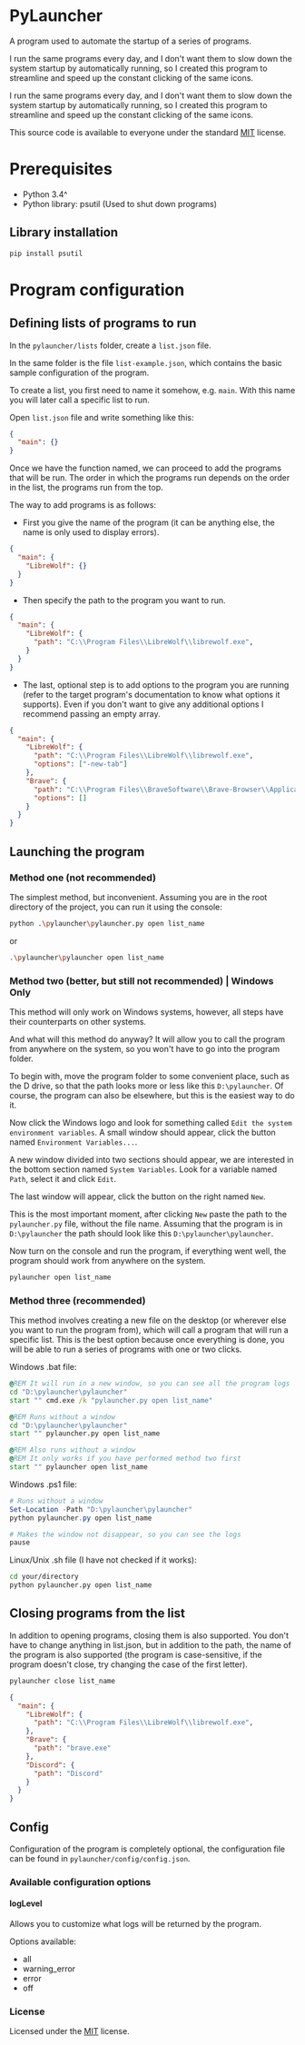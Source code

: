 # PyLauncher

A program used to automate the startup of a series of programs.

I run the same programs every day, and I don't want them to slow down the system startup by automatically running, so I created this program to streamline and speed up the constant clicking of the same icons.

I run the same programs every day, and I don't want them to slow down the system startup by automatically running, so I created this program to streamline and speed up the constant clicking of the same icons.

This source code is available to everyone under the standard [MIT](https://github.com/MASSHUU12/pylauncher/blob/master/LICENSE) license.

# Prerequisites

- Python 3.4^
- Python library: psutil (Used to shut down programs)

## Library installation

```sh
pip install psutil
```

# Program configuration

## Defining lists of programs to run

In the `pylauncher/lists` folder, create a `list.json` file.

In the same folder is the file `list-example.json`, which contains the basic sample configuration of the program.

To create a list, you first need to name it somehow, e.g. `main`. With this name you will later call a specific list to run.

Open `list.json` file and write something like this:

```json
{
  "main": {}
}
```

Once we have the function named, we can proceed to add the programs that will be run. The order in which the programs run depends on the order in the list, the programs run from the top.

The way to add programs is as follows:
- First you give the name of the program (it can be anything else, the name is only used to display errors).

```json
{
  "main": {
    "LibreWolf": {}
  }
}
```

- Then specify the path to the program you want to run.

```json
{
  "main": {
    "LibreWolf": {
      "path": "C:\\Program Files\\LibreWolf\\librewolf.exe",
    }
  }
}
```

- The last, optional step is to add options to the program you are running (refer to the target program's documentation to know what options it supports). Even if you don't want to give any additional options I recommend passing an empty array.

```json
{
  "main": {
    "LibreWolf": {
      "path": "C:\\Program Files\\LibreWolf\\librewolf.exe",
      "options": ["-new-tab"]
    },
    "Brave": {
      "path": "C:\\Program Files\\BraveSoftware\\Brave-Browser\\Application\\brave.exe",
      "options": []
    }
  }
}
```

## Launching the program

### Method one (not recommended)

The simplest method, but inconvenient.
Assuming you are in the root directory of the project, you can run it using the console:

```bash
python .\pylauncher\pylauncher.py open list_name
```

or

```bash
.\pylauncher\pylauncher open list_name
```

### Method two (better, but still not recommended) | Windows Only

This method will only work on Windows systems, however, all steps have their counterparts on other systems.

And what will this method do anyway? It will allow you to call the program from anywhere on the system, so you won't have to go into the program folder.

To begin with, move the program folder to some convenient place, such as the D drive, so that the path looks more or less like this `D:\pylauncher`.
Of course, the program can also be elsewhere, but this is the easiest way to do it.

Now click the Windows logo and look for something called `Edit the system environment variables`.
A small window should appear, click the button named `Environment Variables...`.

A new window divided into two sections should appear, we are interested in the bottom section named `System Variables`. Look for a variable named `Path`, select it and click `Edit`.

The last window will appear, click the button on the right named `New`.

This is the most important moment, after clicking `New` paste the path to the `pylauncher.py` file, without the file name. Assuming that the program is in `D:\pylauncher` the path should look like this `D:\pylauncher\pylauncher`.

Now turn on the console and run the program, if everything went well, the program should work from anywhere on the system.

```bash
pylauncher open list_name
```

### Method three (recommended)

This method involves creating a new file on the desktop (or wherever else you want to run the program from), which will call a program that will run a specific list.
This is the best option because once everything is done, you will be able to run a series of programs with one or two clicks.

Windows .bat file:

```bat
@REM It will run in a new window, so you can see all the program logs
cd "D:\pylauncher\pylauncher"
start "" cmd.exe /k "pylauncher.py open list_name"

@REM Runs without a window
cd "D:\pylauncher\pylauncher"
start "" pylauncher.py open list_name

@REM Also runs without a window
@REM It only works if you have performed method two first
start "" pylauncher open list_name
```

Windows .ps1 file:

```ps1
# Runs without a window
Set-Location -Path "D:\pylauncher\pylauncher"
python pylauncher.py open list_name

# Makes the window not disappear, so you can see the logs
pause
```

Linux/Unix .sh file (I have not checked if it works):

```sh
cd your/directory
python pylauncher.py open list_name
```

## Closing programs from the list

In addition to opening programs, closing them is also supported. You don't have to change anything in list.json, but in addition to the path, the name of the program is also supported (the program is case-sensitive, if the program doesn't close, try changing the case of the first letter).

```sh
pylauncher close list_name
```

```json
{
  "main": {
    "LibreWolf": {
      "path": "C:\\Program Files\\LibreWolf\\librewolf.exe",
    },
    "Brave": {
      "path": "brave.exe"
    },
    "Discord": {
      "path": "Discord"
    }
  }
}
```

## Config

Configuration of the program is completely optional, the configuration file can be found in `pylauncher/config/config.json`.

### Available configuration options

#### logLevel

Allows you to customize what logs will be returned by the program.

Options available:

- all
- warning_error
- error
- off

### License

Licensed under the [MIT](https://github.com/MASSHUU12/pylauncher/blob/master/LICENSE) license.
